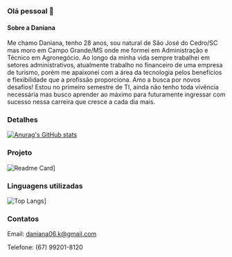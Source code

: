 ### Olá pessoal 👋

#### Sobre a Daniana
Me chamo Daniana, tenho 28 anos, sou natural de São José do Cedro/SC mas moro em Campo Grande/MS onde me formei em Administração e Técnico em Agronegócio.
Ao longo da minha vida sempre trabalhei em setores administrativos, atualmente trabalho no financeiro de uma empresa de turismo, porém me apaixonei com a área da tecnologia pelos benefícios e flexibilidade que a profissão proporciona.
Amo a busca por novos desafios! Estou no primeiro semestre de TI, ainda não tenho toda vivência necessária mas busco aprender ao máximo para futuramente ingressar com sucesso nessa carreira que cresce a cada dia mais.

### Detalhes

[![Anurag's GitHub stats](https://github-readme-stats.vercel.app/api?username=DaniK0106&show_icons=true&theme=dark)](https://github.com/anuraghazra/github-readme-stats)

### Projeto

![Readme Card](https://github-readme-stats.vercel.app/api/pin/?username=DaniK0106&repo=Tik-Tok-Jornada-Dev&theme=dark)]

### Linguagens utilizadas

![Top Langs](https://github-readme-stats.vercel.app/api/top-langs/?username=Danik0106&layout=compact)]

### Contatos

Email: daniana06.k@gmail.com

Telefone: (67) 99201-8120
